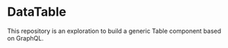 # DataTable

This repository is an exploration to build a generic Table component based on GraphQL.
